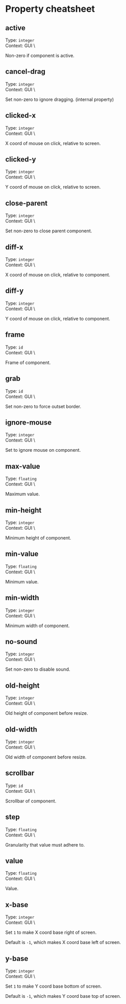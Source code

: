 # Property cheatsheet

## active
Type: `integer` \
Context: GUI \

Non-zero if component is active.

## cancel-drag
Type: `integer` \
Context: GUI \

Set non-zero to ignore dragging. (internal property)

## clicked-x
Type: `integer` \
Context: GUI \

X coord of mouse on click, relative to screen.

## clicked-y
Type: `integer` \
Context: GUI \

Y coord of mouse on click, relative to screen.

## close-parent
Type: `integer` \
Context: GUI \

Set non-zero to close parent component.

## diff-x
Type: `integer` \
Context: GUI \

X coord of mouse on click, relative to component.

## diff-y
Type: `integer` \
Context: GUI \

Y coord of mouse on click, relative to component.

## frame
Type: `id` \
Context: GUI \

Frame of component.

## grab
Type: `id` \
Context: GUI \

Set non-zero to force outset border.

## ignore-mouse
Type: `integer` \
Context: GUI \

Set to ignore mouse on component.

## max-value
Type: `floating` \
Context: GUI \

Maximum value.

## min-height
Type: `integer` \
Context: GUI \

Minimum height of component.

## min-value
Type: `floating` \
Context: GUI \

Minimum value.

## min-width
Type: `integer` \
Context: GUI \

Minimum width of component.

## no-sound
Type: `integer` \
Context: GUI \

Set non-zero to disable sound.

## old-height
Type: `integer` \
Context: GUI \

Old height of component before resize.

## old-width
Type: `integer` \
Context: GUI \

Old width of component before resize.

## scrollbar
Type: `id` \
Context: GUI \

Scrollbar of component.

## step
Type: `floating` \
Context: GUI \

Granularity that value must adhere to.

## value
Type: `floating` \
Context: GUI \

Value.

## x-base
Type: `integer` \
Context: GUI \

Set `1` to make X coord base right of screen.

Default is `-1`, which makes X coord base left of screen.

## y-base
Type: `integer` \
Context: GUI \

Set `1` to make Y coord base bottom of screen.

Default is `-1`, which makes Y coord base top of screen.

